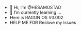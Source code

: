 - 👋 Hi, I’m @HESAMOSTAD
- 🌱 I’m currently learning ...
- Here is RAGON OS V0.002
- HELP ME FOR Reslove my Issues


<!---
HESAMOSTAD/HESAMOSTAD is a ✨ special ✨ repository because its `README.md` (this file) appears on your GitHub profile.
You can click the Preview link to take a look at your changes.
--->
